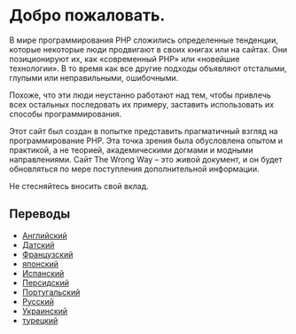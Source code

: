 # Добро пожаловать. #

В мире программирования PHP сложились определенные тенденции, которые некоторые люди продвигают в своих книгах или на сайтах. Они позиционируют их, как «современный PHP» или «новейшие технологии». В то время как все другие подходы объявляют отсталыми, глупыми или неправильными, ошибочными.

Похоже, что эти люди неустанно работают над тем, чтобы привлечь всех остальных последовать их примеру, заставить использовать их способы программирования.

Этот сайт был создан в попытке представить прагматичный взгляд на программирование PHP. Эта точка зрения была обусловлена опытом и практикой, а не теорией, академическими догмами и модными направлениями.
Сайт The Wrong Way – это живой документ, и он будет обновляться по мере поступления дополнительной информации.

Не стесняйтесь вносить свой вклад.

## Переводы ##

* [Английский](http://www.phpthewrongway.com/)
* [Датский](http://www.phpthewrongway.com/da/)
* [Французский](http://www.phpthewrongway.com/fr/)
* [японский](http://www.phpthewrongway.com/ja/)
* [Испанский](http://www.phpthewrongway.com/es/)
* [Персидский](http://www.phpthewrongway.com/fa/)
* [Португальский](http://www.phpthewrongway.com/pt_br/)
* [Русский](http://www.phpthewrongway.com/ru/)
* [Украинский](http://www.phpthewrongway.com/uk/)
* [турецкий](http://www.phpthewrongway.com/tr/)
